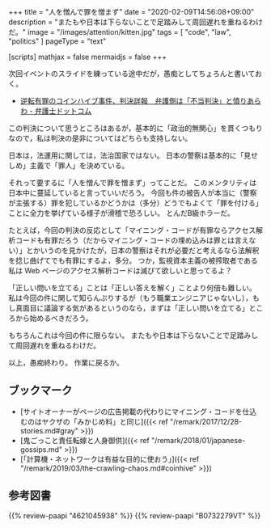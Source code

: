 +++
title = "人を憎んで罪を憎まず"
date =  "2020-02-09T14:56:08+09:00"
description = "またもや日本は下らないことで足踏みして周回遅れを重ねるわけだ。"
image = "/images/attention/kitten.jpg"
tags = [ "code", "law", "politics" ]
pageType = "text"

[scripts]
  mathjax = false
  mermaidjs = false
+++

次回イベントのスライドを練っている途中だが，愚痴としてちょろんと書いておく。

- [逆転有罪のコインハイブ事件、判決詳報　弁護側は「不当判決」と憤りあらわ - 弁護士ドットコム](https://www.bengo4.com/c_1009/n_10749/)

この判決について思うところはあるが，基本的に「政治的無関心」を貫くつもりなので，私は判決の是非についてはどちらも支持しない。

日本は，法運用に関しては，法治国家ではない。
日本の警察は基本的に「見せしめ」主義で「罪人」を決めている。

それって要するに「人を憎んで罪を憎まず」ってことだ。
このメンタリティは日本中に蔓延していると言っていいだろう。
今回も件の被告人が本当に（警察が主張する）罪を犯しているかどうかは（多分）どうでもよくて「罪を付ける」ことに全力を挙げている様子が滑稽で恐ろしい。
とんだB級ホラーだ。

たとえば，今回の判決の反応として「マイニング・コードが有罪ならアクセス解析コードも有罪だろう（だからマイニング・コードの埋め込みは罪とは言えない）」とかいうのを見かけたが，日本の警察はそれが必要だと考えるなら法解釈を捻じ曲げてでも有罪にするよ，多分。
つか，監視資本主義の被搾取者である私は Web ページのアクセス解析コードは滅びて欲しいと思ってるよ？

「正しい問いを立てる」ことは「正しい答えを解く」ことより何倍も難しい。
私は今回の件に関して知らんぷりするが（もう職業エンジニアじゃないし），もし真面目に議論する気があるというのなら，まずは「正しい問いを立てる」ところから始めるべきだろう。

もちろんこれは今回の件に限らない。
またもや日本は下らないことで足踏みして周回遅れを重ねるわけだ。

以上，愚痴終わり。
作業に戻るか。

## ブックマーク

- [サイトオーナーがページの広告掲載の代わりにマイニング・コードを仕込むのはヤクザの「みかじめ料」と同じ]({{< ref "/remark/2017/12/28-stories.md#gray" >}})
- [鬼ごっこと責任転嫁と人身御供]({{< ref "/remark/2018/01/japanese-gossips.md" >}})
- [「計算機・ネットワークは有益な目的に使おう」]({{< ref "/remark/2019/03/the-crawling-chaos.md#coinhive" >}})

## 参考図書

{{% review-paapi "4621045938" %}} <!-- いかにして問題をとくか -->
{{% review-paapi "B0732279VT" %}} <!-- THE ビッグオー -->
